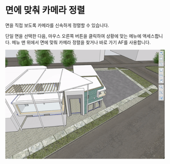# 면에 맞춰 카메라 정렬

면을 직접 보도록 카메라를 신속하게 정렬할 수 있습니다.

단일 면을 선택한 다음, 마우스 오른쪽 버튼을 클릭하여 상황에 맞는 메뉴에 액세스합니다. 메뉴 맨 위에서 면에 맞춰 카메라 정렬을 찾거나 바로 가기 AF를 사용합니다.

![](../.gitbook/assets/alignwithface.gif)

